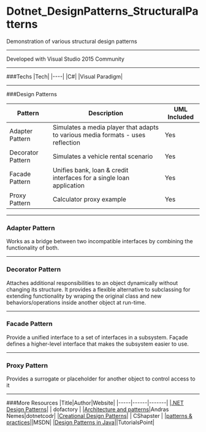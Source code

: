# Dotnet_DesignPatterns_StructuralPatterns

Demonstration of various structural design patterns

---

Developed with Visual Studio 2015 Community

---

###Techs
|Tech|
|----|
|C#|
|Visual Paradigm|

---
###Design Patterns

|Pattern|Description|UML Included|
|-------|-----------|------------|
|Adapter Pattern| Simulates a media player that adapts to various media formats - uses reflection | Yes |
|Decorator Pattern| Simulates a vehicle rental scenario | Yes |
|Facade Pattern | Unifies bank, loan & credit interfaces for a single loan application | Yes |
|Proxy Pattern| Calculator proxy example | Yes |

---

### Adapter Pattern
Works as a bridge between two incompatible interfaces by combining the functionality of both.

---

### Decorator Pattern
Attaches additional responsibilities to an object dynamically without changing its structure.
It provides a flexible alternative to subclassing for extending functionality by wraping the original class and new behaviors/operations inside another object at run-time.

---

### Facade Pattern
Provide a unified interface to a set of interfaces in a subsystem. Façade defines a higher-level interface that makes the subsystem easier to use.

---

### Proxy Pattern
Provides a surrogate or placeholder for another object to control access to it

---

###More Resources
|Title|Author|Website|
|-----|------|-------|
|[.NET Design Patterns](http://www.dofactory.com/net/design-patterns)| | dofactory |
|[Architecture and patterns](https://dotnetcodr.com/architecture-and-patterns/)|Andras Nemes|dotnetcodr|
|[Creational Design Patterns](http://www.csharpstar.com/creational-design-patterns/)| | CShapster |
|[patterns & practices](https://msdn.microsoft.com/en-us/library/ff921345.aspx)||MSDN|
|[Design Patterns in Java](https://www.tutorialspoint.com/design_pattern/index.htm)||TutorialsPoint|
